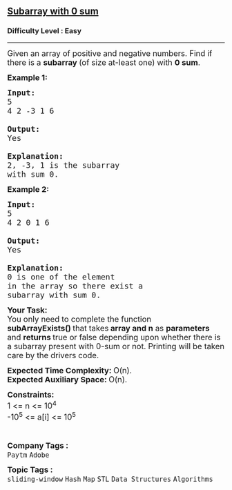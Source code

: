 <h2><a href="https://practice.geeksforgeeks.org/problems/subarray-with-0-sum-1587115621/0">Subarray with 0 sum</a></h2><h3>Difficulty Level : Easy</h3><hr><div class="problems_problem_content__Xm_eO"><p><span style="font-size:18px">Given an array of&nbsp;positive and negative numbers. Find if there is a <strong>subarray </strong>(of size at-least one) with <strong>0 sum</strong>.</span></p>

<p><strong><span style="font-size:18px">Example 1:</span></strong></p>

<pre><strong><span style="font-size:18px">Input:</span></strong><strong><span style="font-size:18px">
</span></strong><span style="font-size:18px">5
4 2 -3 1 6

<strong>Output: 
</strong>Yes
<strong>
Explanation: 
</strong>2, -3, 1 is the subarray 
with sum 0.</span></pre>

<p><strong><span style="font-size:18px">Example 2:</span></strong></p>

<pre><strong><span style="font-size:18px">Input:</span></strong><strong><span style="font-size:18px">
</span></strong><span style="font-size:18px">5
4 2 0 1 6

<strong>Output:</strong> 
Yes

<strong>Explanation:</strong> 
0 is one of the element 
in the array so there exist a 
subarray with sum 0.</span>
</pre>

<p><span style="font-size:18px"><strong>Your Task:</strong><br>
You only need to complete the function <strong>subArrayExists()&nbsp;</strong>that takes<strong> array and n</strong> as <strong>parameters </strong>and <strong>returns </strong>true or false depending upon whether there is a subarray present with 0-sum or not. Printing will be taken care by the drivers code.</span></p>

<p><span style="font-size:18px"><strong>Expected Time Complexity:&nbsp;</strong>O(n).<br>
<strong>Expected Auxiliary Space:&nbsp;</strong>O(n).</span></p>

<p><span style="font-size:18px"><strong>Constraints:</strong><br>
1 &lt;= n&nbsp;&lt;= 10<sup>4</sup><br>
-10<sup>5</sup> &lt;= a[i] &lt;= 10<sup>5</sup></span></p>

<p>&nbsp;</p>
</div><p><span style=font-size:18px><strong>Company Tags : </strong><br><code>Paytm</code>&nbsp;<code>Adobe</code>&nbsp;<br><p><span style=font-size:18px><strong>Topic Tags : </strong><br><code>sliding-window</code>&nbsp;<code>Hash</code>&nbsp;<code>Map</code>&nbsp;<code>STL</code>&nbsp;<code>Data Structures</code>&nbsp;<code>Algorithms</code>&nbsp;